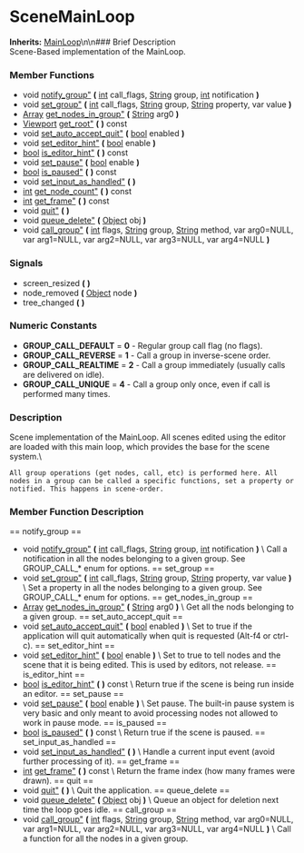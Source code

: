#  SceneMainLoop  
**Inherits:** [MainLoop](class_mainloop)\\n\\n###  Brief Description  
Scene-Based implementation of the MainLoop.
###  Member Functions 
  * void [notify_group"](#notify_group) **(** [int](class_int) call_flags, [String](class_string) group, [int](class_int) notification  **)**
  * void [set_group"](#set_group) **(** [int](class_int) call_flags, [String](class_string) group, [String](class_string) property, var value  **)**
  * [Array](class_array) [get_nodes_in_group"](#get_nodes_in_group) **(** [String](class_string) arg0  **)**
  * [Viewport](class_viewport) [get_root"](#get_root) **(** **)** const
  * void [set_auto_accept_quit"](#set_auto_accept_quit) **(** [bool](class_bool) enabled  **)**
  * void [set_editor_hint"](#set_editor_hint) **(** [bool](class_bool) enable  **)**
  * [bool](class_bool) [is_editor_hint"](#is_editor_hint) **(** **)** const
  * void [set_pause"](#set_pause) **(** [bool](class_bool) enable  **)**
  * [bool](class_bool) [is_paused"](#is_paused) **(** **)** const
  * void [set_input_as_handled"](#set_input_as_handled) **(** **)**
  * [int](class_int) [get_node_count"](#get_node_count) **(** **)** const
  * [int](class_int) [get_frame"](#get_frame) **(** **)** const
  * void [quit"](#quit) **(** **)**
  * void [queue_delete"](#queue_delete) **(** [Object](class_object) obj  **)**
  * void [call_group"](#call_group) **(** [int](class_int) flags, [String](class_string) group, [String](class_string) method, var arg0=NULL, var arg1=NULL, var arg2=NULL, var arg3=NULL, var arg4=NULL  **)**
###  Signals  
  * <a name="screen_resized">screen_resized</a> **(** **)**
  * <a name="node_removed">node_removed</a> **(** [Object](class_object) node  **)**
  * <a name="tree_changed">tree_changed</a> **(** **)**
###  Numeric Constants  
  * **GROUP_CALL_DEFAULT** = **0** - Regular group call flag (no flags).
  * **GROUP_CALL_REVERSE** = **1** - Call a group in inverse-scene order.
  * **GROUP_CALL_REALTIME** = **2** - Call a group immediately (usually calls are delivered on idle).
  * **GROUP_CALL_UNIQUE** = **4** - Call a group only once, even if call is performed many times.
###  Description  
Scene implementation of the MainLoop. All scenes edited using the editor are loaded with this main loop, which provides the base for the scene system.\\

	All group operations (get nodes, call, etc) is performed here. All nodes in a group can be called a specific functions, set a property or notified. This happens in scene-order.
###  Member Function Description  
==  notify_group  ==
  * void [notify_group"](#notify_group) **(** [int](class_int) call_flags, [String](class_string) group, [int](class_int) notification  **)**
\\
Call a notification in all the nodes belonging to a given group. See GROUP_CALL_* enum for options.
==  set_group  ==
  * void [set_group"](#set_group) **(** [int](class_int) call_flags, [String](class_string) group, [String](class_string) property, var value  **)**
\\
Set a property in all the nodes belonging to a given group. See GROUP_CALL_* enum for options.
==  get_nodes_in_group  ==
  * [Array](class_array) [get_nodes_in_group"](#get_nodes_in_group) **(** [String](class_string) arg0  **)**
\\
Get all the nods belonging to a given group.
==  set_auto_accept_quit  ==
  * void [set_auto_accept_quit"](#set_auto_accept_quit) **(** [bool](class_bool) enabled  **)**
\\
Set to true if the application will quit automatically when quit is requested (Alt-f4 or ctrl-c).
==  set_editor_hint  ==
  * void [set_editor_hint"](#set_editor_hint) **(** [bool](class_bool) enable  **)**
\\
Set to true to tell nodes and the scene that it is being edited. This is used by editors, not release.
==  is_editor_hint  ==
  * [bool](class_bool) [is_editor_hint"](#is_editor_hint) **(** **)** const
\\
Return true if the scene is being run inside an editor.
==  set_pause  ==
  * void [set_pause"](#set_pause) **(** [bool](class_bool) enable  **)**
\\
Set pause. The built-in pause system is very basic and only meant to avoid processing nodes not allowed to work in pause mode.
==  is_paused  ==
  * [bool](class_bool) [is_paused"](#is_paused) **(** **)** const
\\
Return true if the scene is paused.
==  set_input_as_handled  ==
  * void [set_input_as_handled"](#set_input_as_handled) **(** **)**
\\
Handle a current input event (avoid further processing of it).
==  get_frame  ==
  * [int](class_int) [get_frame"](#get_frame) **(** **)** const
\\
Return the frame index (how many frames were drawn).
==  quit  ==
  * void [quit"](#quit) **(** **)**
\\
Quit the application.
==  queue_delete  ==
  * void [queue_delete"](#queue_delete) **(** [Object](class_object) obj  **)**
\\
Queue an object for deletion next time the loop goes idle.
==  call_group  ==
  * void [call_group"](#call_group) **(** [int](class_int) flags, [String](class_string) group, [String](class_string) method, var arg0=NULL, var arg1=NULL, var arg2=NULL, var arg3=NULL, var arg4=NULL  **)**
\\
Call a function for all the nodes in a given group.
